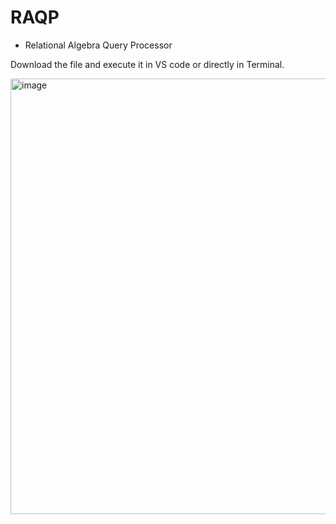 # RAQP
* Relational Algebra Query Processor
  
Download the file and execute it in VS code or directly in Terminal.


<img width="697" alt="image" src="https://github.com/jarnailchahal/RAQP/assets/49532487/abf15933-2f5e-4be7-9f58-76f29e656e88">
